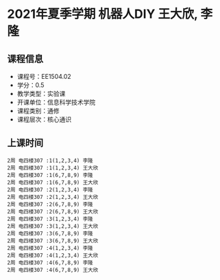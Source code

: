 # 2021年夏季学期 机器人DIY 王大欣, 李隆






## 课程信息

- 课程号：EE1504.02
- 学分：0.5
- 教学类型：实验课
- 开课单位：信息科学技术学院
- 课程类别：通修
- 课程层次：核心通识

## 上课时间

```
2周 电四楼307 :1(1,2,3,4) 李隆
2周 电四楼307 :1(1,2,3,4) 王大欣
2周 电四楼307 :1(6,7,8,9) 李隆
2周 电四楼307 :1(6,7,8,9) 王大欣
2周 电四楼307 :2(1,2,3,4) 李隆
2周 电四楼307 :2(1,2,3,4) 王大欣
2周 电四楼307 :2(6,7,8,9) 李隆
2周 电四楼307 :2(6,7,8,9) 王大欣
2周 电四楼307 :3(1,2,3,4) 李隆
2周 电四楼307 :3(1,2,3,4) 王大欣
2周 电四楼307 :3(6,7,8,9) 李隆
2周 电四楼307 :3(6,7,8,9) 王大欣
2周 电四楼307 :4(1,2,3,4) 李隆
2周 电四楼307 :4(1,2,3,4) 王大欣
2周 电四楼307 :4(6,7,8,9) 李隆
2周 电四楼307 :4(6,7,8,9) 王大欣
```

